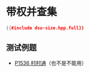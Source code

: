 # 带权并查集

```cpp
{{#include dsu-size.hpp.full}}
```

## 测试例题

- [P1536 村村通](https://www.luogu.com.cn/problem/P1536)（也不是不能用）
